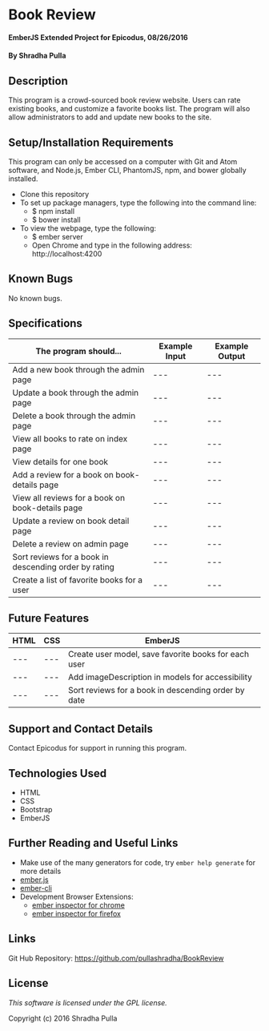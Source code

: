 # Book Review

#### EmberJS Extended Project for Epicodus, 08/26/2016

#### By Shradha Pulla

## Description

This program is a crowd-sourced book review website. Users can rate existing books, and customize a favorite books list. The program will also allow administrators to add and update new books to the site.

## Setup/Installation Requirements

This program can only be accessed on a computer with Git and Atom software, and Node.js, Ember CLI, PhantomJS, npm, and bower globally installed.

* Clone this repository
* To set up package managers, type the following into the command line:
  * $ npm install
  * $ bower install
* To view the webpage, type the following:
  * $ ember server
  * Open Chrome and type in the following address: http://localhost:4200

## Known Bugs

No known bugs.

## Specifications

The program should... | Example Input | Example Output
----- | ----- | -----
Add a new book through the admin page | --- | ---
Update a book through the admin page | --- | ---
Delete a book through the admin page | --- | ---
View all books to rate on index page | --- | ---
View details for one book | --- | ---
Add a review for a book on book-details page | --- | ---
View all reviews for a book on book-details page | --- | ---
Update a review on book detail page | --- | ---
Delete a review on admin page | --- | ---
Sort reviews for a book in descending order by rating | --- | ---
Create a list of favorite books for a user | --- | ---

## Future Features

HTML | CSS | EmberJS
----- | ----- | -----
--- | --- | Create user model, save favorite books for each user
--- | --- | Add imageDescription in models for accessibility
--- | --- | Sort reviews for a book in descending order by date

## Support and Contact Details

Contact Epicodus for support in running this program.

## Technologies Used

* HTML
* CSS
* Bootstrap
* EmberJS

## Further Reading and Useful Links

* Make use of the many generators for code, try `ember help generate` for more details
* [ember.js](http://emberjs.com/)
* [ember-cli](http://ember-cli.com/)
* Development Browser Extensions:
  * [ember inspector for chrome](https://chrome.google.com/webstore/detail/ember-inspector/bmdblncegkenkacieihfhpjfppoconhi)
  * [ember inspector for firefox](https://addons.mozilla.org/en-US/firefox/addon/ember-inspector/)

## Links

Git Hub Repository: https://github.com/pullashradha/BookReview

## License

*This software is licensed under the GPL license.*

Copyright (c) 2016 Shradha Pulla
